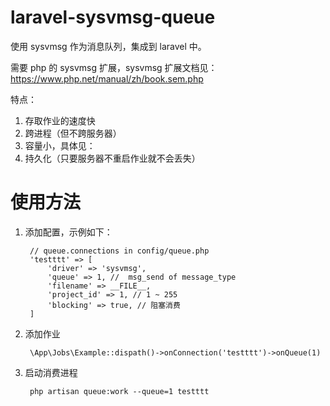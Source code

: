 # laravel-sysvmsg-queue
使用 sysvmsg 作为消息队列，集成到 laravel 中。

需要 php 的 sysvmsg 扩展，sysvmsg 扩展文档见：https://www.php.net/manual/zh/book.sem.php

特点：
1. 存取作业的速度快
2. 跨进程（但不跨服务器）
3. 容量小，具体见：
4. 持久化（只要服务器不重启作业就不会丢失）

# 使用方法
1. 添加配置，示例如下：

        // queue.connections in config/queue.php
        'testttt' => [
            'driver' => 'sysvmsg',
            'queue' => 1, //  msg_send of message_type
            'filename' => __FILE__,
            'project_id' => 1, // 1 ~ 255
            'blocking' => true, // 阻塞消费
        ]
        
2. 添加作业

        \App\Jobs\Example::dispath()->onConnection('testttt')->onQueue(1)
        
3. 启动消费进程

        php artisan queue:work --queue=1 testttt